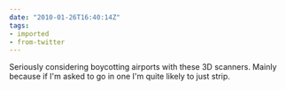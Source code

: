 ```yaml
---
date: "2010-01-26T16:40:14Z"
tags:
- imported
- from-twitter
---
```

Seriously considering boycotting airports with these 3D scanners. Mainly because if I'm asked to go in one I'm quite likely to just strip.
